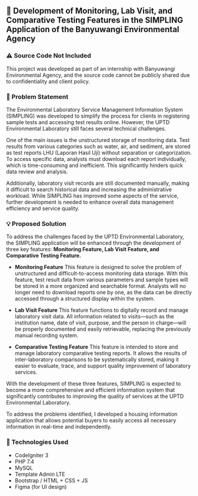 ## 📌 Development of Monitoring, Lab Visit, and Comparative Testing Features in the SIMPLING Application of the Banyuwangi Environmental Agency

### ⚠️ Source Code Not Included
This project was developed as part of an internship with  Banyuwangi Environmental Agency, and the source code cannot be publicly shared due to confidentiality and client policy.

### 🚧 Problem Statement
The Environmental Laboratory Service Management Information System (SIMPLING) was developed to simplify the process for clients in registering sample tests and accessing test results online. However, the UPTD Environmental Laboratory still faces several technical challenges.

One of the main issues is the unstructured storage of monitoring data. Test results from various categories such as water, air, and sediment, are stored as test reports LHU (Laporan Hasil Uji) without separation or categorization. To access specific data, analysts must download each report individually, which is time-consuming and inefficient. This significantly hinders quick data review and analysis.

Additionally, laboratory visit records are still documented manually, making it difficult to search historical data and increasing the administrative workload. While SIMPLING has improved some aspects of the service, further development is needed to enhance overall data management efficiency and service quality.


### 💡 Proposed Solution
To address the challenges faced by the UPTD Environmental Laboratory, the SIMPLING application will be enhanced through the development of three key features: **Monitoring Feature, Lab Visit Feature, and Comparative Testing Feature.**

- **Monitoring Feature**
This feature is designed to solve the problem of unstructured and difficult-to-access monitoring data storage. With this feature, test result data from various parameters and sample types will be stored in a more organized and searchable format. Analysts will no longer need to download reports one by one, as the data can be directly accessed through a structured display within the system.

- **Lab Visit Feature**
This feature functions to digitally record and manage laboratory visit data. All information related to visits—such as the institution name, date of visit, purpose, and the person in charge—will be properly documented and easily retrievable, replacing the previously manual recording system.

- **Comparative Testing Feature**
This feature is intended to store and manage laboratory comparative testing reports. It allows the results of inter-laboratory comparisons to be systematically stored, making it easier to evaluate, trace, and support quality improvement of laboratory services.

With the development of these three features, SIMPLING is expected to become a more comprehensive and efficient information system that significantly contributes to improving the quality of services at the UPTD Environmental Laboratory.

To address the problems identified, I developed a housing information application that allows potential buyers to easily access all necessary information in real-time and independently.



### 🚀 Technologies Used
- CodeIgniter 3
- PHP 7.4
- MySQL
- Template Admin LTE
- Bootstrap / HTML + CSS + JS
- Figma (for UI design)










